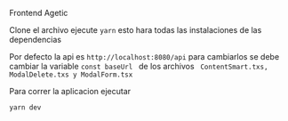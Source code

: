 Frontend Agetic

Clone el archivo
ejecute ```yarn``` esto hara todas las instalaciones de las dependencias

Por defecto la api es ``` http://localhost:8080/api ```
para cambiarlos se debe cambiar la variable 
```const baseUrl ``` de los archivos ``` ContentSmart.txs, ModalDelete.txs y ModalForm.tsx```

Para correr la aplicacion ejecutar
```bash
yarn dev

```

